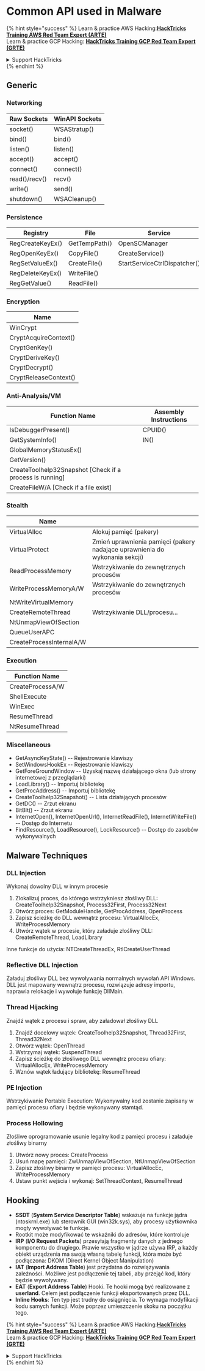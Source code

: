 # Common API used in Malware

{% hint style="success" %}
Learn & practice AWS Hacking:<img src="/.gitbook/assets/arte.png" alt="" data-size="line">[**HackTricks Training AWS Red Team Expert (ARTE)**](https://training.hacktricks.xyz/courses/arte)<img src="/.gitbook/assets/arte.png" alt="" data-size="line">\
Learn & practice GCP Hacking: <img src="/.gitbook/assets/grte.png" alt="" data-size="line">[**HackTricks Training GCP Red Team Expert (GRTE)**<img src="/.gitbook/assets/grte.png" alt="" data-size="line">](https://training.hacktricks.xyz/courses/grte)

<details>

<summary>Support HackTricks</summary>

* Check the [**subscription plans**](https://github.com/sponsors/carlospolop)!
* **Join the** 💬 [**Discord group**](https://discord.gg/hRep4RUj7f) or the [**telegram group**](https://t.me/peass) or **follow** us on **Twitter** 🐦 [**@hacktricks\_live**](https://twitter.com/hacktricks\_live)**.**
* **Share hacking tricks by submitting PRs to the** [**HackTricks**](https://github.com/carlospolop/hacktricks) and [**HackTricks Cloud**](https://github.com/carlospolop/hacktricks-cloud) github repos.

</details>
{% endhint %}

## Generic

### Networking

| Raw Sockets   | WinAPI Sockets |
| ------------- | -------------- |
| socket()      | WSAStratup()   |
| bind()        | bind()         |
| listen()      | listen()       |
| accept()      | accept()       |
| connect()     | connect()      |
| read()/recv() | recv()         |
| write()       | send()         |
| shutdown()    | WSACleanup()   |

### Persistence

| Registry         | File          | Service                      |
| ---------------- | ------------- | ---------------------------- |
| RegCreateKeyEx() | GetTempPath() | OpenSCManager                |
| RegOpenKeyEx()   | CopyFile()    | CreateService()              |
| RegSetValueEx()  | CreateFile()  | StartServiceCtrlDispatcher() |
| RegDeleteKeyEx() | WriteFile()   |                              |
| RegGetValue()    | ReadFile()    |                              |

### Encryption

| Name                  |
| --------------------- |
| WinCrypt              |
| CryptAcquireContext() |
| CryptGenKey()         |
| CryptDeriveKey()      |
| CryptDecrypt()        |
| CryptReleaseContext() |

### Anti-Analysis/VM

| Function Name                                             | Assembly Instructions |
| --------------------------------------------------------- | --------------------- |
| IsDebuggerPresent()                                       | CPUID()               |
| GetSystemInfo()                                           | IN()                  |
| GlobalMemoryStatusEx()                                    |                       |
| GetVersion()                                              |                       |
| CreateToolhelp32Snapshot \[Check if a process is running] |                       |
| CreateFileW/A \[Check if a file exist]                    |                       |

### Stealth

| Name                     |                                                                            |
| ------------------------ | -------------------------------------------------------------------------- |
| VirtualAlloc             | Alokuj pamięć (pakery)                                                   |
| VirtualProtect           | Zmień uprawnienia pamięci (pakery nadające uprawnienia do wykonania sekcji) |
| ReadProcessMemory        | Wstrzykiwanie do zewnętrznych procesów                                   |
| WriteProcessMemoryA/W    | Wstrzykiwanie do zewnętrznych procesów                                   |
| NtWriteVirtualMemory     |                                                                            |
| CreateRemoteThread       | Wstrzykiwanie DLL/procesu...                                             |
| NtUnmapViewOfSection     |                                                                            |
| QueueUserAPC             |                                                                            |
| CreateProcessInternalA/W |                                                                            |

### Execution

| Function Name    |
| ---------------- |
| CreateProcessA/W |
| ShellExecute     |
| WinExec          |
| ResumeThread     |
| NtResumeThread   |

### Miscellaneous

* GetAsyncKeyState() -- Rejestrowanie klawiszy
* SetWindowsHookEx -- Rejestrowanie klawiszy
* GetForeGroundWindow -- Uzyskaj nazwę działającego okna (lub strony internetowej z przeglądarki)
* LoadLibrary() -- Importuj bibliotekę
* GetProcAddress() -- Importuj bibliotekę
* CreateToolhelp32Snapshot() -- Lista działających procesów
* GetDC() -- Zrzut ekranu
* BitBlt() -- Zrzut ekranu
* InternetOpen(), InternetOpenUrl(), InternetReadFile(), InternetWriteFile() -- Dostęp do Internetu
* FindResource(), LoadResource(), LockResource() -- Dostęp do zasobów wykonywalnych

## Malware Techniques

### DLL Injection

Wykonaj dowolny DLL w innym procesie

1. Zlokalizuj proces, do którego wstrzykniesz złośliwy DLL: CreateToolhelp32Snapshot, Process32First, Process32Next
2. Otwórz proces: GetModuleHandle, GetProcAddress, OpenProcess
3. Zapisz ścieżkę do DLL wewnątrz procesu: VirtualAllocEx, WriteProcessMemory
4. Utwórz wątek w procesie, który załaduje złośliwy DLL: CreateRemoteThread, LoadLibrary

Inne funkcje do użycia: NTCreateThreadEx, RtlCreateUserThread

### Reflective DLL Injection

Załaduj złośliwy DLL bez wywoływania normalnych wywołań API Windows.\
DLL jest mapowany wewnątrz procesu, rozwiązuje adresy importu, naprawia relokacje i wywołuje funkcję DllMain.

### Thread Hijacking

Znajdź wątek z procesu i spraw, aby załadował złośliwy DLL

1. Znajdź docelowy wątek: CreateToolhelp32Snapshot, Thread32First, Thread32Next
2. Otwórz wątek: OpenThread
3. Wstrzymaj wątek: SuspendThread
4. Zapisz ścieżkę do złośliwego DLL wewnątrz procesu ofiary: VirtualAllocEx, WriteProcessMemory
5. Wznów wątek ładujący bibliotekę: ResumeThread

### PE Injection

Wstrzykiwanie Portable Execution: Wykonywalny kod zostanie zapisany w pamięci procesu ofiary i będzie wykonywany stamtąd.

### Process Hollowing

Złośliwe oprogramowanie usunie legalny kod z pamięci procesu i załaduje złośliwy binarny

1. Utwórz nowy proces: CreateProcess
2. Usuń mapę pamięci: ZwUnmapViewOfSection, NtUnmapViewOfSection
3. Zapisz złośliwy binarny w pamięci procesu: VirtualAllocEc, WriteProcessMemory
4. Ustaw punkt wejścia i wykonaj: SetThreadContext, ResumeThread

## Hooking

* **SSDT** (**System Service Descriptor Table**) wskazuje na funkcje jądra (ntoskrnl.exe) lub sterownik GUI (win32k.sys), aby procesy użytkownika mogły wywoływać te funkcje.
* Rootkit może modyfikować te wskaźniki do adresów, które kontroluje
* **IRP** (**I/O Request Packets**) przesyłają fragmenty danych z jednego komponentu do drugiego. Prawie wszystko w jądrze używa IRP, a każdy obiekt urządzenia ma swoją własną tabelę funkcji, która może być podłączona: DKOM (Direct Kernel Object Manipulation)
* **IAT** (**Import Address Table**) jest przydatna do rozwiązywania zależności. Możliwe jest podłączenie tej tabeli, aby przejąć kod, który będzie wywoływany.
* **EAT** (**Export Address Table**) Hooki. Te hooki mogą być realizowane z **userland**. Celem jest podłączenie funkcji eksportowanych przez DLL.
* **Inline Hooks**: Ten typ jest trudny do osiągnięcia. To wymaga modyfikacji kodu samych funkcji. Może poprzez umieszczenie skoku na początku tego. 

{% hint style="success" %}
Learn & practice AWS Hacking:<img src="/.gitbook/assets/arte.png" alt="" data-size="line">[**HackTricks Training AWS Red Team Expert (ARTE)**](https://training.hacktricks.xyz/courses/arte)<img src="/.gitbook/assets/arte.png" alt="" data-size="line">\
Learn & practice GCP Hacking: <img src="/.gitbook/assets/grte.png" alt="" data-size="line">[**HackTricks Training GCP Red Team Expert (GRTE)**<img src="/.gitbook/assets/grte.png" alt="" data-size="line">](https://training.hacktricks.xyz/courses/grte)

<details>

<summary>Support HackTricks</summary>

* Check the [**subscription plans**](https://github.com/sponsors/carlospolop)!
* **Join the** 💬 [**Discord group**](https://discord.gg/hRep4RUj7f) or the [**telegram group**](https://t.me/peass) or **follow** us on **Twitter** 🐦 [**@hacktricks\_live**](https://twitter.com/hacktricks\_live)**.**
* **Share hacking tricks by submitting PRs to the** [**HackTricks**](https://github.com/carlospolop/hacktricks) and [**HackTricks Cloud**](https://github.com/carlospolop/hacktricks-cloud) github repos.

</details>
{% endhint %}
